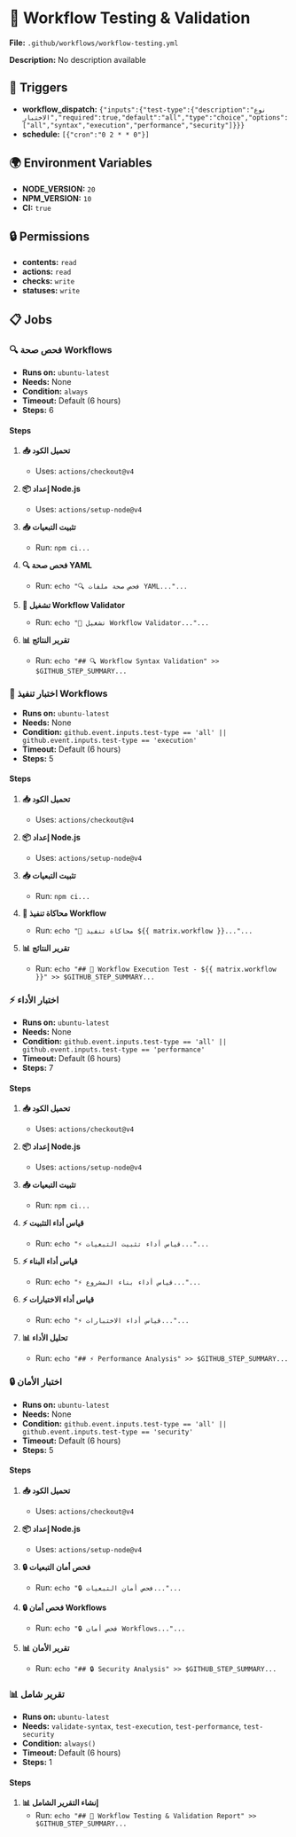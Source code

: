 # 🧪 Workflow Testing & Validation

**File:** `.github/workflows/workflow-testing.yml`

**Description:** No description available

## 🚀 Triggers

- **workflow_dispatch:** `{"inputs":{"test-type":{"description":"نوع الاختبار","required":true,"default":"all","type":"choice","options":["all","syntax","execution","performance","security"]}}}`
- **schedule:** `[{"cron":"0 2 * * 0"}]`

## 🌍 Environment Variables

- **NODE_VERSION:** `20`
- **NPM_VERSION:** `10`
- **CI:** `true`

## 🔒 Permissions

- **contents:** `read`
- **actions:** `read`
- **checks:** `write`
- **statuses:** `write`

## 📋 Jobs

### 🔍 فحص صحة Workflows

- **Runs on:** `ubuntu-latest`
- **Needs:** None
- **Condition:** `always`
- **Timeout:** Default (6 hours)
- **Steps:** 6

#### Steps

1. **📥 تحميل الكود**
   - Uses: `actions/checkout@v4`

2. **📦 إعداد Node.js**
   - Uses: `actions/setup-node@v4`

3. **📥 تثبيت التبعيات**
   - Run: `npm ci...`

4. **🔍 فحص صحة YAML**
   - Run: `echo "🔍 فحص صحة ملفات YAML..."...`

5. **🧪 تشغيل Workflow Validator**
   - Run: `echo "🧪 تشغيل Workflow Validator..."...`

6. **📊 تقرير النتائج**
   - Run: `echo "## 🔍 Workflow Syntax Validation" >> $GITHUB_STEP_SUMMARY...`

### 🚀 اختبار تنفيذ Workflows

- **Runs on:** `ubuntu-latest`
- **Needs:** None
- **Condition:** `github.event.inputs.test-type == 'all' || github.event.inputs.test-type == 'execution'`
- **Timeout:** Default (6 hours)
- **Steps:** 5

#### Steps

1. **📥 تحميل الكود**
   - Uses: `actions/checkout@v4`

2. **📦 إعداد Node.js**
   - Uses: `actions/setup-node@v4`

3. **📥 تثبيت التبعيات**
   - Run: `npm ci...`

4. **🧪 محاكاة تنفيذ Workflow**
   - Run: `echo "🧪 محاكاة تنفيذ ${{ matrix.workflow }}..."...`

5. **📊 تقرير النتائج**
   - Run: `echo "## 🚀 Workflow Execution Test - ${{ matrix.workflow }}" >> $GITHUB_STEP_SUMMARY...`

### ⚡ اختبار الأداء

- **Runs on:** `ubuntu-latest`
- **Needs:** None
- **Condition:** `github.event.inputs.test-type == 'all' || github.event.inputs.test-type == 'performance'`
- **Timeout:** Default (6 hours)
- **Steps:** 7

#### Steps

1. **📥 تحميل الكود**
   - Uses: `actions/checkout@v4`

2. **📦 إعداد Node.js**
   - Uses: `actions/setup-node@v4`

3. **📥 تثبيت التبعيات**
   - Run: `npm ci...`

4. **⚡ قياس أداء التثبيت**
   - Run: `echo "⚡ قياس أداء تثبيت التبعيات..."...`

5. **⚡ قياس أداء البناء**
   - Run: `echo "⚡ قياس أداء بناء المشروع..."...`

6. **⚡ قياس أداء الاختبارات**
   - Run: `echo "⚡ قياس أداء الاختبارات..."...`

7. **📊 تحليل الأداء**
   - Run: `echo "## ⚡ Performance Analysis" >> $GITHUB_STEP_SUMMARY...`

### 🔒 اختبار الأمان

- **Runs on:** `ubuntu-latest`
- **Needs:** None
- **Condition:** `github.event.inputs.test-type == 'all' || github.event.inputs.test-type == 'security'`
- **Timeout:** Default (6 hours)
- **Steps:** 5

#### Steps

1. **📥 تحميل الكود**
   - Uses: `actions/checkout@v4`

2. **📦 إعداد Node.js**
   - Uses: `actions/setup-node@v4`

3. **🔒 فحص أمان التبعيات**
   - Run: `echo "🔒 فحص أمان التبعيات..."...`

4. **🔒 فحص أمان Workflows**
   - Run: `echo "🔒 فحص أمان Workflows..."...`

5. **📊 تقرير الأمان**
   - Run: `echo "## 🔒 Security Analysis" >> $GITHUB_STEP_SUMMARY...`

### 📊 تقرير شامل

- **Runs on:** `ubuntu-latest`
- **Needs:** `validate-syntax`, `test-execution`, `test-performance`, `test-security`
- **Condition:** `always()`
- **Timeout:** Default (6 hours)
- **Steps:** 1

#### Steps

1. **📊 إنشاء التقرير الشامل**
   - Run: `echo "## 🧪 Workflow Testing & Validation Report" >> $GITHUB_STEP_SUMMARY...`

